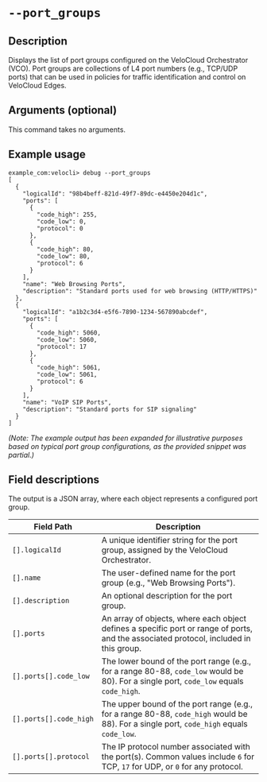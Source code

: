 # `--port_groups`

## Description
Displays the list of port groups configured on the VeloCloud Orchestrator (VCO). Port groups are collections of L4 port numbers (e.g., TCP/UDP ports) that can be used in policies for traffic identification and control on VeloCloud Edges.

## Arguments (optional)
This command takes no arguments.

## Example usage
```
example_com:velocli> debug --port_groups
[
  {
    "logicalId": "98b4beff-821d-49f7-89dc-e4450e204d1c",
    "ports": [
      {
        "code_high": 255,
        "code_low": 0,
        "protocol": 0
      },
      {
        "code_high": 80,
        "code_low": 80,
        "protocol": 6
      }
    ],
    "name": "Web Browsing Ports",
    "description": "Standard ports used for web browsing (HTTP/HTTPS)"
  },
  {
    "logicalId": "a1b2c3d4-e5f6-7890-1234-567890abcdef",
    "ports": [
      {
        "code_high": 5060,
        "code_low": 5060,
        "protocol": 17
      },
      {
        "code_high": 5061,
        "code_low": 5061,
        "protocol": 6
      }
    ],
    "name": "VoIP SIP Ports",
    "description": "Standard ports for SIP signaling"
  }
]
```
*(Note: The example output has been expanded for illustrative purposes based on typical port group configurations, as the provided snippet was partial.)*

## Field descriptions
The output is a JSON array, where each object represents a configured port group.

| Field Path             | Description                                                                                                                               |
|------------------------|-------------------------------------------------------------------------------------------------------------------------------------------|
| `[].logicalId`         | A unique identifier string for the port group, assigned by the VeloCloud Orchestrator.                                                    |
| `[].name`              | The user-defined name for the port group (e.g., "Web Browsing Ports").                                                                    |
| `[].description`       | An optional description for the port group.                                                                                               |
| `[].ports`             | An array of objects, where each object defines a specific port or range of ports, and the associated protocol, included in this group.    |
| `[].ports[].code_low`  | The lower bound of the port range (e.g., for a range 80-88, `code_low` would be 80). For a single port, `code_low` equals `code_high`.     |
| `[].ports[].code_high` | The upper bound of the port range (e.g., for a range 80-88, `code_high` would be 88). For a single port, `code_high` equals `code_low`.   |
| `[].ports[].protocol`  | The IP protocol number associated with the port(s). Common values include `6` for TCP, `17` for UDP, or `0` for any protocol.             |